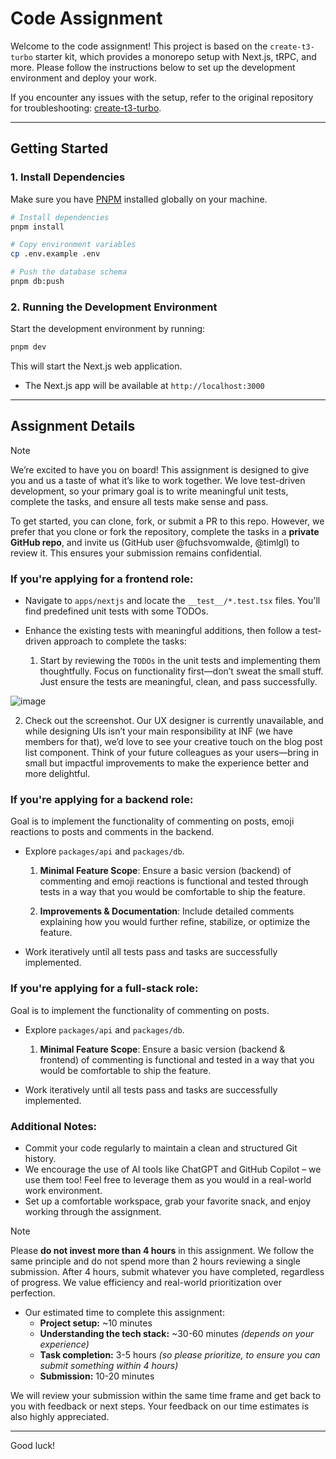 # Code Assignment

Welcome to the code assignment! This project is based on the `create-t3-turbo` starter kit, which provides a monorepo setup with Next.js, tRPC, and more. Please follow the instructions below to set up the development environment and deploy your work.

If you encounter any issues with the setup, refer to the original repository for troubleshooting: [create-t3-turbo](https://github.com/t3-oss/create-t3-turbo).

---


## Getting Started

### 1. Install Dependencies

Make sure you have [PNPM](https://pnpm.io/) installed globally on your machine.

```bash
# Install dependencies
pnpm install

# Copy environment variables
cp .env.example .env

# Push the database schema
pnpm db:push
```

### 2. Running the Development Environment

Start the development environment by running:

```bash
pnpm dev
```

This will start the Next.js web application.

- The Next.js app will be available at `http://localhost:3000`

---

## Assignment Details

> [!NOTE]
>
> We’re excited to have you on board! This assignment is designed to give you and us a taste of what it’s like to work together. We love test-driven development, so your primary goal is to write meaningful unit tests, complete the tasks, and ensure all tests make sense and pass.

To get started, you can clone, fork, or submit a PR to this repo. However, we prefer that you clone or fork the repository, complete the tasks in a **private GitHub repo**, and invite us (GitHub user @fuchsvomwalde, @timlgl) to review it. This ensures your submission remains confidential.

### If you're applying for a frontend role:
- Navigate to `apps/nextjs` and locate the `__test__/*.test.tsx` files. You'll find predefined unit tests with some TODOs.
- Enhance the existing tests with meaningful additions, then follow a test-driven approach to complete the tasks: 

  1. Start by reviewing the `TODOs` in the unit tests and implementing them thoughtfully. Focus on functionality first—don’t sweat the small stuff. Just ensure the tests are meaningful, clean, and pass successfully.

![image](./screenshot.png)

  2. Check out the screenshot. Our UX designer is currently unavailable, and while designing UIs isn’t your main responsibility at INF (we have members for that), we’d love to see your creative touch on the blog post list component. Think of your future colleagues as your users—bring in small but impactful improvements to make the experience better and more delightful.

### If you're applying for a backend role:
Goal is to implement the functionality of commenting on posts, emoji reactions to posts and comments in the backend. 

- Explore `packages/api` and `packages/db`.

  1. **Minimal Feature Scope**: Ensure a basic version (backend) of commenting and emoji reactions is functional and tested through tests in a way that you would be comfortable to ship the feature. 

  2. **Improvements & Documentation**: Include detailed comments explaining how you would further refine, stabilize, or optimize the feature.


- Work iteratively until all tests pass and tasks are successfully implemented.

### If you're applying for a full-stack role:
Goal is to implement the functionality of commenting on posts. 

- Explore `packages/api` and `packages/db`.

  1. **Minimal Feature Scope**: Ensure a basic version (backend & frontend) of commenting is functional and tested in a way that you would be comfortable to ship the feature. 

- Work iteratively until all tests pass and tasks are successfully implemented.

### Additional Notes:
- Commit your code regularly to maintain a clean and structured Git history.
- We encourage the use of AI tools like ChatGPT and GitHub Copilot – we use them too! Feel free to leverage them as you would in a real-world work environment.
- Set up a comfortable workspace, grab your favorite snack, and enjoy working through the assignment.

> [!NOTE]
>
> Please **do not invest more than 4 hours** in this assignment. We follow the same principle and do not spend more than 2 hours reviewing a single submission. After 4 hours, submit whatever you have completed, regardless of progress. We value efficiency and real-world prioritization over perfection.

- Our estimated time to complete this assignment:
  - **Project setup:** ~10 minutes
  - **Understanding the tech stack:** ~30-60 minutes *(depends on your experience)*
  - **Task completion:** 3-5 hours *(so please prioritize, to ensure you can submit something within 4 hours)*
  - **Submission:** 10-20 minutes

We will review your submission within the same time frame and get back to you with feedback or next steps. Your feedback on our time estimates is also highly appreciated.

---

Good luck!



